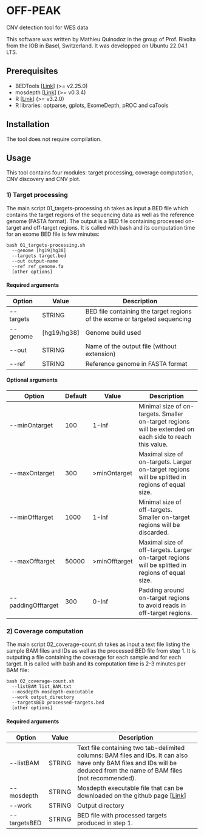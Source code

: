 # OFF-PEAK
CNV detection tool for WES data

This software was written by Mathieu Quinodoz in the group of Prof. Rivolta from the IOB in Basel, Switzerland. It was developped on Ubuntu 22.04.1 LTS.

## Prerequisites
+ BEDTools [[Link](https://bedtools.readthedocs.io/en/latest/content/installation.html)] (>= v2.25.0)
+ mosdepth [[Link](https://github.com/brentp/mosdepth)] (>= v0.3.4)
+ R [[Link](https://cran.r-project.org/mirrors.html)] (>= v3.2.0)
+ R libraries: optparse, gplots, ExomeDepth, pROC and caTools

## Installation
The tool does not require compilation.

## Usage
This tool contains four modules: target processing, coverage computation, CNV discovery and CNV plot.

### 1) Target processing
The main script 01_targets-processing.sh takes as input a BED file which contains the target regions of the sequencing data as well as the reference genome (FASTA format). The output is a BED file containing processed on-target and off-target regions.
It is called with bash and its computation time for an exome BED file is few minutes:
```
bash 01_targets-processing.sh
  --genome [hg19|hg38]
  --targets target.bed
  --out output-name
  --ref ref_genome.fa
  [other options]
```
#### Required arguments
Option | Value | Description
--- | --- | ---
--targets | STRING | BED file containing the target regions of the exome or targeted sequencing
--genome | [hg19/hg38] | Genome build used
--out | STRING | Name of the output file (without extension)
--ref | STRING | Reference genome in FASTA format

#### Optional arguments
Option | Default | Value | Description
--- | --- | --- | ---
--minOntarget | 100 | 1-Inf | Minimal size of on-targets. Smaller on-target regions will be extended on each side to reach this value.
--maxOntarget | 300 | >minOntarget | Maximal size of on-targets. Larger on-target regions will be splitted in regions of equal size.
--minOfftarget | 1000 | 1-Inf | Minimal size of off-targets. Smaller on-target regions will be discarded.
--maxOfftarget | 50000 | >minOfftarget | Maximal size of off-targets. Larger on-target regions will be splitted in regions of equal size.
--paddingOfftarget | 300 | 0-Inf | Padding around on-target regions to avoid reads in off-target regions.


### 2) Coverage computation
The main script 02_coverage-count.sh takes as input a text file listing the sample BAM files and IDs as well as the processed BED file from step 1. It is outputing a file containing the coverage for each sample and for each target.
It is called with bash and its computation time is 2-3 minutes per BAM file:
```
bash 02_coverage-count.sh
  --listBAM list_BAM.txt
  --mosdepth mosdepth-executable
  --work output_directory
  --targetsBED processed-targets.bed
  [other options]
```
#### Required arguments
Option | Value | Description
--- | --- | ---
--listBAM | STRING | Text file containing two tab-delimited columns: BAM files and IDs. It can also have only BAM files and IDs will be deduced from the name of BAM files (not recommended).
--mosdepth | STRING | Mosdepth executable file that can be downloaded on the github page [[Link](https://github.com/brentp/mosdepth)]
--work | STRING | Output directory
--targetsBED | STRING | BED file with processed targets produced in step 1.




